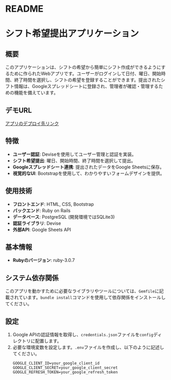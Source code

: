 # README

# シフト希望提出アプリケーション

## 概要
このアプリケーションは、シフトの希望から簡単にシフト作成ができるようにするために作られたWebアプリです。ユーザーがログインして日付、曜日、開始時間、終了時間を選択し、シフトの希望を登録することができます。提出されたシフト情報は、Googleスプレッドシートに登録され、管理者が確認・管理するための機能を備えています。

## デモURL
[アプリのデプロイ先リンク](#)

## 特徴
- **ユーザー認証**: Deviseを使用してユーザー管理と認証を実装。
- **シフト希望提出**: 曜日、開始時間、終了時間を選択して提出。
- **Googleスプレッドシート連携**: 提出されたデータをGoogle Sheetsに保存。
- **視覚的なUI**: Bootstrapを使用して、わかりやすいフォームデザインを提供。

## 使用技術
- **フロントエンド**: HTML, CSS, Bootstrap
- **バックエンド**: Ruby on Rails
- **データベース**: PostgreSQL (開発環境ではSQLite3)
- **認証ライブラリ**: Devise
- **外部API**: Google Sheets API

## 基本情報
- **Rubyのバージョン**: ruby-3.0.7

## システム依存関係
このアプリを動かすために必要なライブラリやツールについては、`Gemfile`に記載されています。`bundle install`コマンドを使用して依存関係をインストールしてください。

## 設定
1. Google APIの認証情報を取得し、`credentials.json`ファイルを`config`ディレクトリに配置します。
2. 必要な環境変数を設定します。`.env`ファイルを作成し、以下のように記述してください。
   ```dotenv
   GOOGLE_CLIENT_ID=your_google_client_id
   GOOGLE_CLIENT_SECRET=your_google_client_secret
   GOOGLE_REFRESH_TOKEN=your_google_refresh_token
